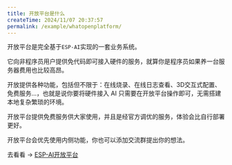 ```yaml
---
title: 开放平台是什么
createTime: 2024/11/07 20:37:57
permalink: /example/whatopenplatform/
---
```


开放平台是完全基于`ESP-AI`实现的一套业务系统。  

它向非程序员用户提供免代码即可接入硬件的服务，就算你是程序员如果养一台服务器费用也比较高昂。


开放提供各种功能，包括但不限于：在线烧录、在线日志查看、3D交互式配置、免费服务...，也就是说你要将硬件接入 AI 只需要在开放平台操作即可，无需搭建本地复杂繁琐的环境。

开放平台提供免费服务供大家使用，并且是经官方调优的服务，体验会比自行部署更好。

开放平台会优先使用内侧功能，你也可以添加交流群提出你的想法。


去看看 -> [ESP-AI开放平台](https://dev.espai.fun/)    